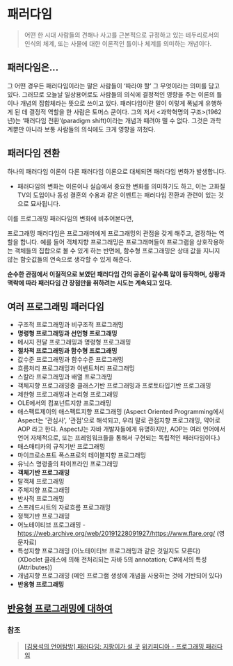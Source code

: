 # 패러다임

> 어떤 한 시대 사람들의 견해나 사고를 근본적으로 규정하고 있는 테두리로서의 인식의 체계, 또는 사물에 대한 이론적인 틀이나 체계를 의미하는 개념이다. 

## 패러다임은... 

그 어떤 경우든 패러다임이라는 말은 사람들이 ‘따라야 할’ 그 무엇이라는 의미를 담고 있다. 그러므로 오늘날 일상용어로도 사람들의 의식에 결정적인 영향을 주는 이론의 틀이나 개념의 집합체라는 뜻으로 쓰이고 있다. 패러다임이란 말이 이렇게 폭넓게 유행하게 된 데 결정적 역할을 한 사람은 토머스 쿤이다. 그의 저서 <과학혁명의 구조>(1962년)는 ‘패러다임 전환’(paradigm shift)이라는 개념과 떼려야 뗄 수 없다. 그것은 과학계뿐만 아니라 보통 사람들의 의식에도 크게 영향을 끼쳤다.

## 패러다임 전환 

 하나의 패러다임 이론이 다른 패러다임 이론으로 대체되면 패러다임 변화가 발생합니다. 
 
- 패러다임의 변화는 이론이나 실습에서 중요한 변화를 의미하기도 하고, 이는 고화질 TV의 도입이나 동성 결혼의 수용과 같은 이벤트는 패러다임 전환과 관련이 있는 것으로 묘사됩니다. 

이를 프로그래밍 패러다임의 변화에 비추어본다면,   

프로그래밍 패러다임은 프로그래머에게 프로그래밍의 관점을 갖게 해주고, 결정하는 역할을 합니다. 예를 들어 객체지향 프로그래밍은 프로그래머들이 프로그램을 상호작용하는 객체들의 집합으로 볼 수 있게 하는 반면에, 함수형 프로그래밍은 상태 값을 지니지 않는 함숫값들의 연속으로 생각할 수 있게 해준다.   

 **순수한 관점에서 이질적으로 보였던 패러다임 간의 공존이 갈수록 많이 등작하며, 상황과 맥락에 따라 패러다임 간 장점만을 취하려는 시도는 계속되고 있다.** 
 

## 여러 프로그래밍 패러다임

- 구조적 프로그래밍과 비구조적 프로그래밍
- **명령형 프로그래밍과 선언형 프로그래밍**
- 메시지 전달 프로그래밍과 명령형 프로그래밍
- **절차적 프로그래밍과 함수형 프로그래밍**
- 값수준 프로그래밍과 함수수준 프로그래밍
- 흐름처리 프로그래밍과 이벤트처리 프로그래밍
- 스칼라 프로그래밍과 배열 프로그래밍
- 객체지향 프로그래밍중 클래스기반 프로그래밍과 프로토타입기반 프로그래밍
- 제한형 프로그래밍과 논리형 프로그래밍
- OLE에서의 컴포넌트지향 프로그래밍
- 애스펙트제이의 애스펙트지향 프로그래밍 (Aspect Oriented Programming에서 Aspect는 '관심사', '관점'으로 해석되고, 우리 말로 관점지향 프로그래밍, 약어로 AOP 라고 한다. AspectJ는 자바 개발자들에게 유명하지만, AOP는 여러 언어에서 언어 자체적으로, 또는 프레임워크들을 통해서 구현되는 독립적인 패러다임이다.)
- 매스매티카의 규칙기반 프로그래밍
- 마이크로소프트 폭스프로의 테이블지향 프로그래밍
- 유닉스 명령줄의 파이프라인 프로그래밍
- **객체기반 프로그래밍**
- 탈객체 프로그래밍
- 주체지향 프로그래밍
- 반사적 프로그래밍
- 스프레드시트의 자료흐름 프로그래밍
- 정책기반 프로그래밍
- 어노테이티브 프로그래밍 - https://web.archive.org/web/20191228091927/https://www.flare.org/ (영문자료)
- 특성지향 프로그래밍 (어노테이티브 프로그래밍과 같은 것일지도 모른다) (XDoclet 클래스에 의해 전처리되는 자바 5의 annotation; C#에서의 특성(Attributes))
- 개념지향 프로그래밍 (메인 프로그램 생성에 개념을 사용하는 것에 기반되어 있다)
- **반응형 프로그래밍**

## [반응형 프로그래밍에 대하여](https://github.com/keepinmindsh/lines_edu/blob/main/paradigm/01_sample/README.md) 


### 참조 

> [[김용석의 언어탐방] 패러다임: 지팡이가 설 곳](https://www.hani.co.kr/arti/opinion/column/991798.html)
> [위키피디아 - 프로그래밍 패러다임](https://ko.wikipedia.org/wiki/%ED%94%84%EB%A1%9C%EA%B7%B8%EB%9E%98%EB%B0%8D_%ED%8C%A8%EB%9F%AC%EB%8B%A4%EC%9E%84)
